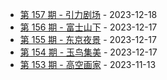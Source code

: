* [第 157 期 - 引力剧场](https://weekly.tw93.fun/posts/157-引力剧场) - 2023-12-18
* [第 156 期 - 富士山下](https://weekly.tw93.fun/posts/156-富士山下) - 2023-12-17
* [第 155 期 - 东京夜景](https://weekly.tw93.fun/posts/155-东京夜景) - 2023-12-17
* [第 154 期 - 玉鸟集美](https://weekly.tw93.fun/posts/154-玉鸟集美) - 2023-12-17
* [第 153 期 - 高空画家](https://weekly.tw93.fun/posts/153-高空画家) - 2023-11-13
